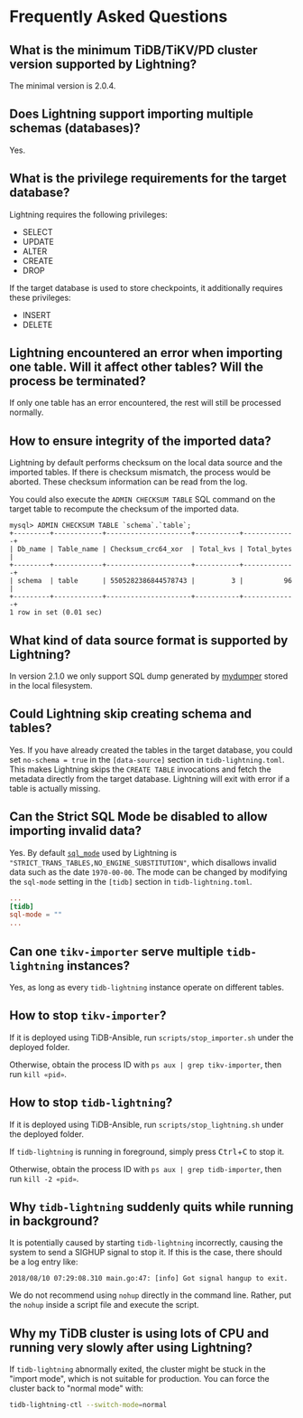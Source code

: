 Frequently Asked Questions
==========================

What is the minimum TiDB/TiKV/PD cluster version supported by Lightning?
------------------------------------------------------------------------

The minimal version is 2.0.4.

Does Lightning support importing multiple schemas (databases)?
--------------------------------------------------------------

Yes.

What is the privilege requirements for the target database?
-----------------------------------------------------------

Lightning requires the following privileges:

* SELECT
* UPDATE
* ALTER
* CREATE
* DROP

If the target database is used to store checkpoints, it additionally requires these privileges:

* INSERT
* DELETE

Lightning encountered an error when importing one table. Will it affect other tables? Will the process be terminated?
---------------------------------------------------------------------------------------------------------------------

If only one table has an error encountered, the rest will still be processed normally.

How to ensure integrity of the imported data?
---------------------------------------------

Lightning by default performs checksum on the local data source and the imported tables. If
there is checksum mismatch, the process would be aborted. These checksum information can be read
from the log.

You could also execute the `ADMIN CHECKSUM TABLE` SQL command on the target table to recompute the
checksum of the imported data.

```text
mysql> ADMIN CHECKSUM TABLE `schema`.`table`;
+---------+------------+---------------------+-----------+-------------+
| Db_name | Table_name | Checksum_crc64_xor  | Total_kvs | Total_bytes |
+---------+------------+---------------------+-----------+-------------+
| schema  | table      | 5505282386844578743 |         3 |          96 |
+---------+------------+---------------------+-----------+-------------+
1 row in set (0.01 sec)
```

What kind of data source format is supported by Lightning?
----------------------------------------------------------

In version 2.1.0 we only support SQL dump generated by
[mydumper](https://github.com/pingcap/mydumper) stored in the local filesystem.

Could Lightning skip creating schema and tables?
------------------------------------------------

Yes. If you have already created the tables in the target database, you could set `no-schema = true`
in the `[data-source]` section in `tidb-lightning.toml`. This makes Lightning skips the
`CREATE TABLE` invocations and fetch the metadata directly from the target database. Lightning will
exit with error if a table is actually missing.

Can the Strict SQL Mode be disabled to allow importing invalid data?
--------------------------------------------------------------------

Yes. By default [`sql_mode`] used by Lightning is `"STRICT_TRANS_TABLES,NO_ENGINE_SUBSTITUTION"`,
which disallows invalid data such as the date `1970-00-00`. The mode can be changed by modifying the
`sql-mode` setting in the `[tidb]` section in `tidb-lightning.toml`.

```toml
...
[tidb]
sql-mode = ""
...
```

[`sql_mode`]: https://dev.mysql.com/doc/refman/5.7/en/sql-mode.html

Can one `tikv-importer` serve multiple `tidb-lightning` instances?
------------------------------------------------------------------

Yes, as long as every `tidb-lightning` instance operate on different tables.

How to stop `tikv-importer`?
----------------------------

If it is deployed using TiDB-Ansible, run `scripts/stop_importer.sh` under the deployed folder.

Otherwise, obtain the process ID with `ps aux | grep tikv-importer`, then run `kill «pid»`.

How to stop `tidb-lightning`?
-----------------------------

If it is deployed using TiDB-Ansible, run `scripts/stop_lightning.sh` under the deployed folder.

If `tidb-lightning` is running in foreground, simply press <kbd>Ctrl</kbd>+<kbd>C</kbd> to stop it.

Otherwise, obtain the process ID with `ps aux | grep tidb-importer`, then run `kill -2 «pid»`.

Why `tidb-lightning` suddenly quits while running in background?
----------------------------------------------------------------

It is potentially caused by starting `tidb-lightning` incorrectly, causing the system to send a
SIGHUP signal to stop it. If this is the case, there should be a log entry like:

```
2018/08/10 07:29:08.310 main.go:47: [info] Got signal hangup to exit.
```

We do not recommend using `nohup` directly in the command line. Rather, put the `nohup` inside a
script file and execute the script.

Why my TiDB cluster is using lots of CPU and running very slowly after using Lightning?
---------------------------------------------------------------------------------------

If `tidb-lightning` abnormally exited, the cluster might be stuck in the "import mode", which is not
suitable for production. You can force the cluster back to "normal mode" with:

```sh
tidb-lightning-ctl --switch-mode=normal
```
